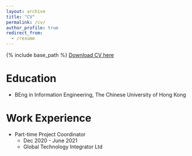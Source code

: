 ```yaml
---
layout: archive
title: "CV"
permalink: /cv/
author_profile: true
redirect_from:
  - /resume
---
```


{% include base_path %}
[Download CV here](https://kennylui.github.io/luikwankin/files/paper1.pdf)  

Education
======
* BEng in Information Engineering, The Chinese University of Hong Kong

Work Experience
======
* Part-time Project Coordinator
  * Dec 2020 - June 2021
  * Global Technology Integrator Ltd
